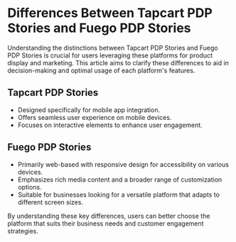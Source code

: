 # Differences Between Tapcart PDP Stories and Fuego PDP Stories

Understanding the distinctions between Tapcart PDP Stories and Fuego PDP Stories is crucial for users leveraging these platforms for product display and marketing. This article aims to clarify these differences to aid in decision-making and optimal usage of each platform's features.

## Tapcart PDP Stories
- Designed specifically for mobile app integration.
- Offers seamless user experience on mobile devices.
- Focuses on interactive elements to enhance user engagement.

## Fuego PDP Stories
- Primarily web-based with responsive design for accessibility on various devices.
- Emphasizes rich media content and a broader range of customization options.
- Suitable for businesses looking for a versatile platform that adapts to different screen sizes.

By understanding these key differences, users can better choose the platform that suits their business needs and customer engagement strategies.